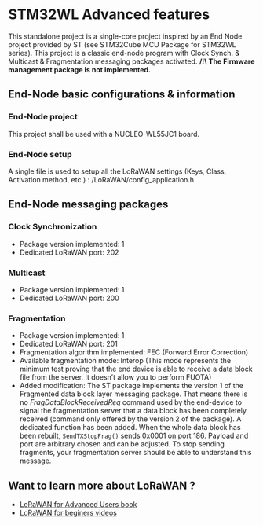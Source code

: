 
# STM32WL Advanced features

This standalone project is a single-core project inspired by an End Node project provided by ST (see STM32Cube MCU Package for STM32WL series).
This project is a classic end-node program with Clock Synch. & Multicast & Fragmentation messaging packages activated. **/!\ The Firmware management package is not implemented.**

## End-Node basic configurations & information

### End-Node project
This project shall be used with a NUCLEO-WL55JC1 board.

### End-Node setup
A single file is used to setup all the LoRaWAN settings (Keys, Class, Activation method, etc.) :  /LoRaWAN/config_application.h


## End-Node messaging packages

### Clock Synchronization
- Package version implemented:          1
- Dedicated LoRaWAN port:               202

### Multicast
- Package version implemented:          1
- Dedicated LoRaWAN port:               200

### Fragmentation
- Package version implemented:          1
- Dedicated LoRaWAN port:               201
- Fragmentation algorithm implemented:  FEC (Forward Error Correction)
- Available fragmentation mode:         Interop (This mode represents the minimum test proving that the end device is able to receive a data block file from the server.
                                        It doesn’t allow you to perform FUOTA)
- Added modification:                   The ST package implements the version 1 of the Fragmented data block layer messaging package. That means there is no _FragDataBlockReceivedReq_ command used by the end-device to signal the fragmentation server that a data block has been completely received (command only offered by the version 2 of the package). A dedicated function has been added. When the whole data block has been rebuilt, `SendTXStopFrag()` sends 0x0001 on port 186. Payload and port are arbitrary chosen and can be adjusted. To stop sending fragments, your fragmentation server should be able to understand this message.

## Want to learn more about LoRaWAN ?
- [LoRaWAN for Advanced Users book](https://www.univ-smb.fr/lorawan/en/free-book/)
- [LoRaWAN for beginers videos](https://www.udemy.com/course/lora-lorawan-internet-of-things/?referralCode=21DED0F1021F4E261955)

